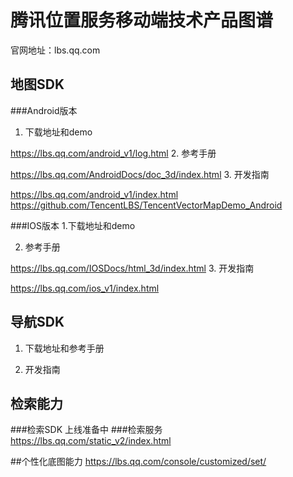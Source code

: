 # 腾讯位置服务移动端技术产品图谱
官网地址：lbs.qq.com
## 地图SDK
###Android版本
1. 下载地址和demo

https://lbs.qq.com/android_v1/log.html
2. 参考手册

https://lbs.qq.com/AndroidDocs/doc_3d/index.html
3. 开发指南

https://lbs.qq.com/android_v1/index.html
https://github.com/TencentLBS/TencentVectorMapDemo_Android

###IOS版本
1.下载地址和demo

2. 参考手册

https://lbs.qq.com/IOSDocs/html_3d/index.html
3. 开发指南

https://lbs.qq.com/ios_v1/index.html
## 导航SDK
1. 下载地址和参考手册

2. 开发指南


## 检索能力
###检索SDK
上线准备中
###检索服务
https://lbs.qq.com/static_v2/index.html

##个性化底图能力
https://lbs.qq.com/console/customized/set/




